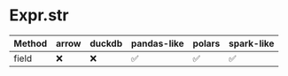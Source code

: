 # Expr.str

| Method       | arrow | duckdb | pandas-like        | polars             | spark-like         |
|--------------|-------|--------|--------------------|--------------------|--------------------|
| field        | :x:   | :x:    | :white_check_mark: | :white_check_mark: | :white_check_mark: |
